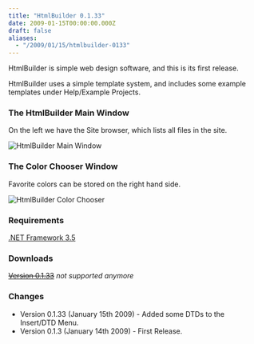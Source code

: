 ```yaml
---
title: "HtmlBuilder 0.1.33"
date: 2009-01-15T00:00:00.000Z
draft: false
aliases:
  - "/2009/01/15/htmlbuilder-0133"
---
```

HtmlBuilder is simple web design software, and this is its first release.

HtmlBuilder uses a simple template system, and includes some example templates under Help/Example Projects.

### The HtmlBuilder Main Window

On the left we have the Site browser, which lists all files in the site.


![HtmlBuilder Main Window](https://content.anmo.io/user-1-2d05ff788cb85a93a134eed6b669725d-htmlbuilder1.png)

### The Color Chooser Window

Favorite colors can be stored on the right hand side.

![HtmlBuilder Color Chooser](https://content.anmo.io/user-1-65fd2f5fac1980feef79a68728fa54f3-htmlbuildercolorchooser1.png)


### Requirements

[.NET Framework 3.5](http://www.microsoft.com/downloads/details.aspx?FamilyId=AB99342F-5D1A-413D-8319-81DA479AB0D7&amp;amp;displaylang=en)

### Downloads

~~[Version 0.1.33](/downloads/HtmlBuilder/HtmlBuilder.zip)~~ _not supported anymore_

### Changes

* Version 0.1.33 (January 15th 2009) - Added some DTDs to the Insert/DTD Menu.
* Version 0.1.3 (January 14th 2009) - First Release.</li>